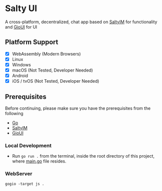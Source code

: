 # Salty UI
A cross-platform, decentralized, chat app based on [SaltyIM](https://git.mills.io/saltyim/saltyim) for functionality and 
[GioUI](https://gioui.org/) for UI

## Platform Support
- [x] WebAssembly (Modern Browsers)
- [x] Linux
- [x] Windows
- [x] macOS (Not Tested, Developer Needed)
- [x] Android
- [x] iOS / tvOS (Not Tested, Developer Needed)

## Prerequisites
Before continuing, please make sure you have the prerequisites from the following
* [Go](https://go.dev/)
* [SaltyIM](https://git.mills.io/saltyim/saltyim)
* [GioUI](https://gioui.org/)

### Local Development
* Run ```go run .``` from the terminal, inside the  root directory of this project, where [main.go](/main.go) file resides.

### WebServer
```gogio -target js .```